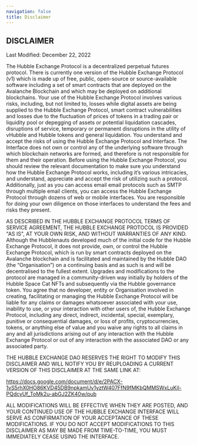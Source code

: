 ```yaml
---
navigation: false
title: Disclaimer
---
```



## DISCLAIMER
Last Modified: December 22, 2022

The Hubble Exchange Protocol is a decentralized perpetual futures protocol. There is currently one version of the Hubble Exchange Protocol (v1) which is made up of free, public, open-source or source-available software including a set of smart contracts that are deployed on the Avalanche Blockchain and which may be deployed on additional blockchains. Your use of the Hubble Exchange Protocol involves various risks, including, but not limited to, losses while digital assets are being supplied to the Hubble Exchange Protocol, smart contract vulnerabilities and losses due to the fluctuation of prices of tokens in a trading pair or liquidity pool or depegging of assets or potential liquidation cascades, disruptions of service, temporary or permanent disruptions in the utility of vHubble and Hubble tokens and general liquidation. You understand and accept the risks of using the Hubble Exchange Protocol and Interface. The Interface does not own or control any of the underlying software through which blockchain networks are formed, and therefore is not responsible for them and their operation. Before using the Hubble Exchange Protocol, you should review the relevant documentation to make sure you understand how the Hubble Exchange Protocol works, including it’s various intricacies, and understand, appreciate and accept the risk of utilizing such a protocol. Additionally, just as you can access email email protocols such as SMTP through multiple email clients, you can access the Hubble Exchange Protocol through dozens of web or mobile interfaces.  You are responsible for doing your own diligence on those interfaces to understand the fees and risks they present.

AS DESCRIBED IN THE HUBBLE EXCHANGE PROTOCOL TERMS OF SERVICE AGREEMENT, THE HUBBLE EXCHANGE PROTOCOL IS PROVIDED "AS IS", AT YOUR OWN RISK, AND WITHOUT WARRANTIES OF ANY KIND.  Although the Hubblenauts developed much of the initial code for the Hubble Exchange Protocol, it does not provide, own, or control the Hubble Exchange Protocol, which is run by smart contracts deployed on the Avalanche blockchain and is facilitated and maintained by the Hubble DAO (the “Organisation”) on a continuing basis and as such is and will be decentralised to the fullest extent. Upgrades and modifications to the protocol are managed in a community-driven way initially by holders of the Hubble Space Cat NFTs and subsequently via the Hubble governance token. You agree that no developer, entity or Organisation involved in creating, facilitating or managing the Hubble Exchange Protocol will be liable for any claims or damages whatsoever associated with your use, inability to use, or your interaction with other users of, the Hubble Exchange Protocol, including any direct, indirect, incidental, special, exemplary, punitive or consequential damages, or loss of profits, cryptocurrencies, tokens, or anything else of value and you waive any rights to all claims in any and all jurisdictions arising out of any interaction with the Hubble Exchange Protocol or out of any interaction with the associated DAO or any associated party.

THE HUBBLE EXCHANGE DAO RESERVES THE RIGHT TO MODIFY THIS DISCLAIMER AND WILL NOTIFY YOU BY REUPLOADING A CURRENT VERSION OF THIS DISCLAIMER AT THE SAME LINK AT:

 https://docs.google.com/document/d/e/2PACX-1vS5rhX0HO86KVD45DB9npkamUv1yztW407FfN9fMKbQMMSWxLuKil-PQdcyUf_ToMk2u-abGJ2ZK40w/pub

ALL MODIFICATIONS WILL BE EFFECTIVE WHEN THEY ARE POSTED, AND YOUR CONTINUED USE OF THE HUBBLE EXCHANGE INTERFACE WILL SERVE AS CONFIRMATION OF YOUR ACCEPTANCE OF THESE MODIFICATIONS. IF YOU DO NOT ACCEPT MODIFICATIONS TO THIS DISCLAIMER AS MAY BE MADE FROM TIME-TO-TIME, YOU MUST IMMEDIATELY CEASE USING THE INTERFACE.